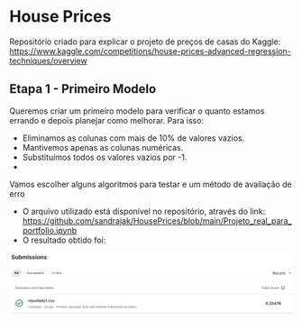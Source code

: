 # House Prices
Repositório criado para explicar o projeto de preços de casas do Kaggle: https://www.kaggle.com/competitions/house-prices-advanced-regression-techniques/overview

## Etapa 1 - Primeiro Modelo
Queremos criar um primeiro modelo para verificar o quanto estamos errando e depois planejar como melhorar. Para isso:
  - Eliminamos as colunas com mais de 10% de valores vazios.
  - Mantivemos apenas as colunas numéricas.
  - Substituímos todos os valores vazios por -1.
  - 
Vamos escolher alguns algoritmos para testar e um método de avaliação de erro
- O arquivo utilizado está disponível no repositório, através do link: https://github.com/sandrajak/HousePrices/blob/main/Projeto_real_para_portfolio.ipynb
- O resultado obtido foi:
<img src="https://github.com/sandrajak/HousePrices/blob/main/imagens/resultado1.png"/>
